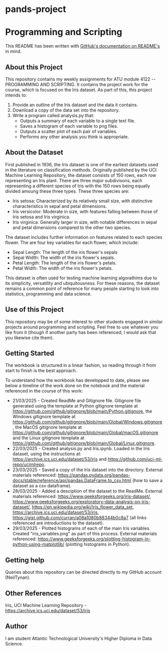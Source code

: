 # pands-project

# Programming and Scripting

This README has been written with [GitHub's documentation on README's](https://docs.github.com/en/repositories/managing-your-repositorys-settings-and-features/customizing-your-repository/about-readmes) in mind.

## About this Project

This repository contains my weekly assignments for ATU module 4122 -- PROGRAMMING AND SCRIPTING. It contains the project work for the course, which is focused on the Iris dataset. As part of this, this project intends to:

1. Provide an outline of the Iris dataset and the data it contains.
2. Download a copy of the data set into the repository.
3. Write a program called analysis.py that: 
    - Outputs a summary of each variable to a single text file.
    - Saves a histogram of each variable to png files.
    - Outputs a scatter plot of each pair of variables.
    - Performs any other analysis you think is appropriate.


## About the Dataset

First published in 1936, the Iris dataset is one of the earliest datasets used in the literature on classification methods.  Originally published by the UCI Machine Learning Repository, the dataset consists of 150 rows, each row representing an Iris plant. There are three major subdivisons, each representing a different species of Iris with the 150 rows being equally divided amoung these three types. These three species are:
 - Iris setosa: Characterized by its relatively small size, with distinctive characteristics in sepal and petal dimensions.
 - Iris versicolor: Moderate in size, with features falling between those of Iris setosa and Iris virginica.
 - Iris virginica: Generally larger in size, with notable differences in sepal and petal dimensions compared to the other two species.

The dataset includes further information on features related to each species flower. The are four key variables for each flower, which include:
 - Sepal Length: The length of the iris flower's sepals 
 - Sepal Width: The width of the iris flower's sepals.
 - Petal Length: The length of the iris flower's petals.
 - Petal Width: The width of the iris flower's petals.

 This dataset is often used for testing machine learning algorathims due to its simplicity, versatility and ubiquitousness. For these reasons, the dataset remains a common point of reference for many people starting to look into statistics, programming and data science.

## Use of this Project

This repository may be of some interest to other students engaged in similar projects around programming and scripting. Feel free to use whatever you like from it (though if another party has been referenced, I would ask that you likewise cite them).

## Getting Started

The workbook is structured in a linear fashion, so reading through it from start to finish is the best approach.

To understand how the workbook has developped to date, please see below a timeline of the work done on the notebook and the material referenced in the course of this work:

- 21/03/2025 - Created ReadMe and Gitignore file. Gitignore file generated using the template at Python gitignore template at https://github.com/github/gitignore/blob/main/Python.gitignore, the Windows gitignore template at https://github.com/github/gitignore/blob/main/Global/Windows.gitignore, the MacOS gitignore template at https://github.com/github/gitignore/blob/main/Global/macOS.gitignore and the Linux gitignore template at https://github.com/github/gitignore/blob/main/Global/Linux.gitignore.
- 22/03/2025 - Created analysis.py and Iris.ipynb. Loaded in the Iris dataset, using the instructions at: https://archive.ics.uci.edu/dataset/53/iris and https://github.com/uci-ml-repo/ucimlrepo.
- 23/03/2025 - Saved a copy of the Iris dataset into the directory. External materials referenced: https://pandas.pydata.org/pandas-docs/stable/reference/api/pandas.DataFrame.to_csv.html (how to save a dataset as a csv dataframe).
- 28/03/2025 - Added a desciption of the dataset to the ReadMe. External materials referenced: https://www.geeksforgeeks.org/iris-dataset/, https://www.geeksforgeeks.org/exploratory-data-analysis-on-iris-dataset/, https://en.wikipedia.org/wiki/Iris_flower_data_set, https://archive.ics.uci.edu/dataset/53/iris, https://gist.github.com/curran/a08a1080b88344b0c8a7 (all links referenced are introductions to the dataset).
- 29/03/2025 - Plotted histograms of each of the main Iris variables. Created "iris_variables.png" as part of this process. External materials referenced: https://www.geeksforgeeks.org/plotting-histogram-in-python-using-matplotlib/ (plotting histograms in Python).

## Getting help

Queries about this repository can be directed directly to my GitHub account (NeilTynan).

## Other References

Iris, UCI Machine Learning Repository - https://archive.ics.uci.edu/dataset/53/iris

## Author

I am student Atlantic Technological University's Higher Diploma in Data Science.
